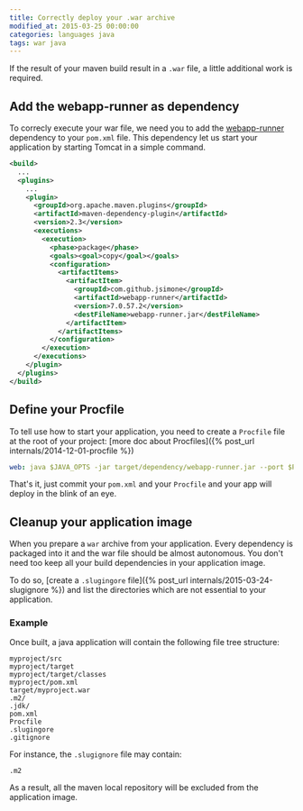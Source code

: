 ```yaml
---
title: Correctly deploy your .war archive
modified_at: 2015-03-25 00:00:00
categories: languages java
tags: war java
---
```


If the result of your maven build result in a `.war` file, a little additional
work is required.

## Add the webapp-runner as dependency

To correcly execute your war file, we need you to add the
[webapp-runner](https://github.com/jsimone/webapp-runner) dependency to your
`pom.xml` file. This dependency let us start your application by starting
Tomcat in a simple command.

```xml
<build>
  ...
  <plugins>
    ...
    <plugin>
      <groupId>org.apache.maven.plugins</groupId>
      <artifactId>maven-dependency-plugin</artifactId>
      <version>2.3</version>
      <executions>
        <execution>
          <phase>package</phase>
          <goals><goal>copy</goal></goals>
          <configuration>
            <artifactItems>
              <artifactItem>
                <groupId>com.github.jsimone</groupId>
                <artifactId>webapp-runner</artifactId>
                <version>7.0.57.2</version>
                <destFileName>webapp-runner.jar</destFileName>
              </artifactItem>
            </artifactItems>
          </configuration>
        </execution>
      </executions>
    </plugin>
  </plugins>
</build>
```

## Define your Procfile

To tell use how to start your application, you need to create a `Procfile` file
at the root of your project: [more doc about Procfiles]({% post_url internals/2014-12-01-procfile %})

```yaml
web: java $JAVA_OPTS -jar target/dependency/webapp-runner.jar --port $PORT target/*.war
```

That's it, just commit your `pom.xml` and your `Procfile` and your app will
deploy in the blink of an eye.

## Cleanup your application image

When you prepare a `war` archive from your application. Every dependency is packaged
into it and the war file should be almost autonomous. You don't need too keep all your
build dependencies in your application image.

To do so, [create a `.slugingore` file]({% post_url internals/2015-03-24-slugignore %}) and list the directories
which are not essential to your application.

### Example

Once built, a java application will contain the following file tree structure:

```text
myproject/src
myproject/target
myproject/target/classes
myproject/pom.xml
target/myproject.war
.m2/
.jdk/
pom.xml
Procfile
.slugingore
.gitignore
```

For instance, the `.slugignore` file may contain:

```text
.m2
```

As a result, all the maven local repository will be excluded from the
application image.
